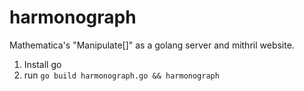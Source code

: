 # harmonograph
Mathematica's "Manipulate[]" as a golang server and mithril website. 

1. Install go
2. run `go build harmonograph.go && harmonograph`
